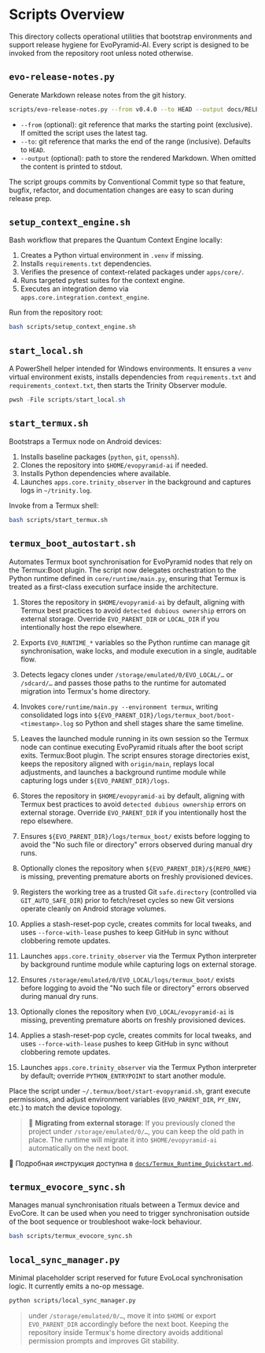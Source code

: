 # Scripts Overview

This directory collects operational utilities that bootstrap environments and
support release hygiene for EvoPyramid-AI. Every script is designed to be
invoked from the repository root unless noted otherwise.

## `evo-release-notes.py`

Generate Markdown release notes from the git history.

```bash
scripts/evo-release-notes.py --from v0.4.0 --to HEAD --output docs/RELEASE_NOTES.md
```

- `--from` (optional): git reference that marks the starting point (exclusive).
  If omitted the script uses the latest tag.
- `--to`: git reference that marks the end of the range (inclusive). Defaults
  to `HEAD`.
- `--output` (optional): path to store the rendered Markdown. When omitted the
  content is printed to stdout.

The script groups commits by Conventional Commit type so that feature, bugfix,
refactor, and documentation changes are easy to scan during release prep.

## `setup_context_engine.sh`

Bash workflow that prepares the Quantum Context Engine locally:

1. Creates a Python virtual environment in `.venv` if missing.
2. Installs `requirements.txt` dependencies.
3. Verifies the presence of context-related packages under `apps/core/`.
4. Runs targeted pytest suites for the context engine.
5. Executes an integration demo via `apps.core.integration.context_engine`.

Run from the repository root:

```bash
bash scripts/setup_context_engine.sh
```

## `start_local.sh`

A PowerShell helper intended for Windows environments. It ensures a `venv`
virtual environment exists, installs dependencies from `requirements.txt` and
`requirements_context.txt`, then starts the Trinity Observer module.

```powershell
pwsh -File scripts/start_local.sh
```

## `start_termux.sh`

Bootstraps a Termux node on Android devices:

1. Installs baseline packages (`python`, `git`, `openssh`).
2. Clones the repository into `$HOME/evopyramid-ai` if needed.
3. Installs Python dependencies where available.
4. Launches `apps.core.trinity_observer` in the background and captures logs in
   `~/trinity.log`.

Invoke from a Termux shell:

```bash
bash scripts/start_termux.sh
```

## `termux_boot_autostart.sh`

Automates Termux boot synchronisation for EvoPyramid nodes that rely on the
Termux:Boot plugin. The script now delegates orchestration to the Python
runtime defined in `core/runtime/main.py`, ensuring that Termux is treated as a
first-class execution surface inside the architecture.

1. Stores the repository in `$HOME/evopyramid-ai` by default, aligning with
   Termux best practices to avoid `detected dubious ownership` errors on
   external storage. Override `EVO_PARENT_DIR` or `LOCAL_DIR` if you intentionally
   host the repo elsewhere.
2. Exports `EVO_RUNTIME_*` variables so the Python runtime can manage git
   synchronisation, wake locks, and module execution in a single, auditable
   flow.
3. Detects legacy clones under `/storage/emulated/0/EVO_LOCAL/…` or `/sdcard/…`
   and passes those paths to the runtime for automated migration into Termux's
   home directory.
4. Invokes `core/runtime/main.py --environment termux`, writing consolidated
   logs into `${EVO_PARENT_DIR}/logs/termux_boot/boot-<timestamp>.log` so Python
   and shell stages share the same timeline.
5. Leaves the launched module running in its own session so the Termux node can
   continue executing EvoPyramid rituals after the boot script exits.
Termux:Boot plugin. The script ensures storage directories exist, keeps the
repository aligned with `origin/main`, replays local adjustments, and launches a
background runtime module while capturing logs under `${EVO_PARENT_DIR}/logs`.

1. Stores the repository in `$HOME/evopyramid-ai` by default, aligning with
   Termux best practices to avoid `detected dubious ownership` errors on
   external storage. Override `EVO_PARENT_DIR` if you intentionally host the
   repo elsewhere.
2. Ensures `${EVO_PARENT_DIR}/logs/termux_boot/` exists before logging to avoid
   the "No such file or directory" errors observed during manual dry runs.
3. Optionally clones the repository when `${EVO_PARENT_DIR}/${REPO_NAME}` is
   missing, preventing premature aborts on freshly provisioned devices.
4. Registers the working tree as a trusted Git `safe.directory` (controlled via
   `GIT_AUTO_SAFE_DIR`) prior to fetch/reset cycles so new Git versions operate
   cleanly on Android storage volumes.
5. Applies a stash-reset-pop cycle, creates commits for local tweaks, and uses
   `--force-with-lease` pushes to keep GitHub in sync without clobbering remote
   updates.
6. Launches `apps.core.trinity_observer` via the Termux Python interpreter by
background runtime module while capturing logs on external storage.

1. Ensures `/storage/emulated/0/EVO_LOCAL/logs/termux_boot/` exists before
   logging to avoid the "No such file or directory" errors observed during
   manual dry runs.
2. Optionally clones the repository when `EVO_LOCAL/evopyramid-ai` is missing,
   preventing premature aborts on freshly provisioned devices.
3. Applies a stash-reset-pop cycle, creates commits for local tweaks, and uses
   `--force-with-lease` pushes to keep GitHub in sync without clobbering remote
   updates.
4. Launches `apps.core.trinity_observer` via the Termux Python interpreter by
   default; override `PYTHON_ENTRYPOINT` to start another module.

Place the script under `~/.termux/boot/start-evopyramid.sh`, grant execute
permissions, and adjust environment variables (`EVO_PARENT_DIR`, `PY_ENV`, etc.)
to match the device topology.

> 🔁 **Migrating from external storage**: If you previously cloned the project
> under `/storage/emulated/0/…`, you can keep the old path in place. The runtime
> will migrate it into `$HOME/evopyramid-ai` automatically on the next boot.

📘 Подробная инструкция доступна в
[`docs/Termux_Runtime_Quickstart.md`](../docs/Termux_Runtime_Quickstart.md).

## `termux_evocore_sync.sh`

Manages manual synchronisation rituals between a Termux device and EvoCore. It
can be used when you need to trigger synchronisation outside of the boot
sequence or troubleshoot wake-lock behaviour.

```bash
bash scripts/termux_evocore_sync.sh
```

## `local_sync_manager.py`

Minimal placeholder script reserved for future EvoLocal synchronisation logic.
It currently emits a no-op message.

```bash
python scripts/local_sync_manager.py
```
> under `/storage/emulated/0/…`, move it into `$HOME` or export `EVO_PARENT_DIR`
> accordingly before the next boot. Keeping the repository inside Termux's home
> directory avoids additional permission prompts and improves Git stability.
